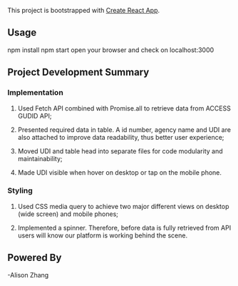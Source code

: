 This project is bootstrapped with [Create React App](https://github.com/facebookincubator/create-react-app).

## Usage
 npm install
 npm start
 open your browser and check on localhost:3000

## Project Development Summary

### Implementation
1. Used Fetch API combined with Promise.all to retrieve data from ACCESS GUDID API;

2. Presented required data in table. A id number, agency name and UDI are also attached to improve data readability, thus better user experience;

3. Moved UDI and table head into separate files for code modularity and maintainability;

4. Made UDI visible when hover on desktop or tap on the mobile phone.

### Styling
1. Used CSS media query to achieve two major different views on desktop (wide screen) and mobile phones;

2. Implemented a spinner. Therefore, before data is fully retrieved from API users will know our platform is working behind the scene.

## Powered By
 -Alison Zhang

